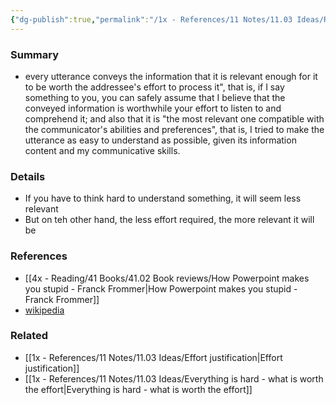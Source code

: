 ```yaml
---
{"dg-publish":true,"permalink":"/1x - References/11 Notes/11.03 Ideas/Relevance theory/","title":"Relevance theory","noteIcon":"","created":"2023-01-12T19:32:45.000+03:00","updated":"2024-02-14T20:18:24.887+03:00"}
---
```



### Summary
- every utterance conveys the information that it is relevant enough for it to be worth the addressee's effort to process it", that is, if I say something to you, you can safely assume that I believe that the conveyed information is worthwhile your effort to listen to and comprehend it; and also that it is "the most relevant one compatible with the communicator's abilities and preferences", that is, I tried to make the utterance as easy to understand as possible, given its information content and my communicative skills.

### Details
- If you have to think hard to understand something, it will seem less relevant
- But on teh other hand, the less effort required, the more relevant it will be

### References
- [[4x - Reading/41 Books/41.02 Book reviews/How Powerpoint makes you stupid - Franck Frommer\|How Powerpoint makes you stupid - Franck Frommer]]
- [wikipedia](https://en.wikipedia.org/wiki/Relevance_theory)

### Related
- [[1x - References/11 Notes/11.03 Ideas/Effort justification\|Effort justification]]
- [[1x - References/11 Notes/11.03 Ideas/Everything is hard - what is worth the effort\|Everything is hard - what is worth the effort]]